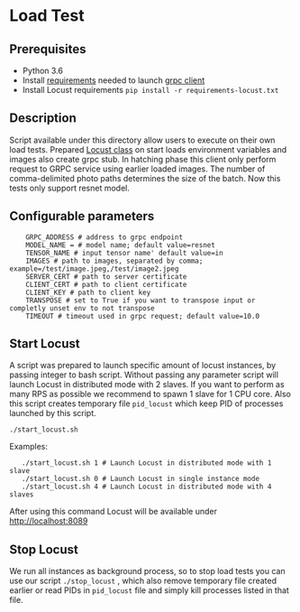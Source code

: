 # Load Test

## Prerequisites
* Python 3.6
* Install [requirements](../requirements.txt) needed to launch [grpc client](../README.md)
* Install Locust requirements ```pip install -r requirements-locust.txt```


## Description
Script available under this directory allow users to execute on their own load tests. Prepared [Locust class](image_locust.py)
on start loads environment variables and images also create grpc stub. In hatching phase this client only perform request to GRPC service using earlier loaded images. 
The number of comma-delimited photo paths determines the size of the batch. Now this tests only support resnet model.

## Configurable parameters
````
    GRPC_ADDRESS # address to grpc endpoint
    MODEL_NAME = # model name; default value=resnet
    TENSOR_NAME # input tensor name' default value=in
    IMAGES # path to images, separated by comma; example=/test/image.jpeg,/test/image2.jpeg
    SERVER_CERT # path to server certificate
    CLIENT_CERT # path to client certificate
    CLIENT_KEY # path to client key
    TRANSPOSE # set to True if you want to transpose input or completly unset env to not transpose
    TIMEOUT # timeout used in grpc request; default value=10.0
````

## Start Locust

A script was prepared to launch specific amount of locust instances, by passing integer to bash script. 
Without passing any parameter script will launch Locust in distributed mode with 2 slaves.
If you want to perform as many RPS as possible we recommend to spawn 1 slave for 1 CPU core.
Also this script creates temporary file `pid_locust` which keep PID of processes launched by this script.

```./start_locust.sh```

Examples:
```
   ./start_locust.sh 1 # Launch Locust in distributed mode with 1 slave
   ./start_locust.sh 0 # Launch Locust in single instance mode
   ./start_locust.sh 4 # Launch Locust in distributed mode with 4 slaves
```

After using this command Locust will be available under [http://localhost:8089](http://localhost:8089)

## Stop Locust

We run all instances as background process, so to stop load tests you can use our script ```./stop_locust```
, which also remove temporary file created earlier or read PIDs in `pid_locust` file and simply kill processes listed in that file.
